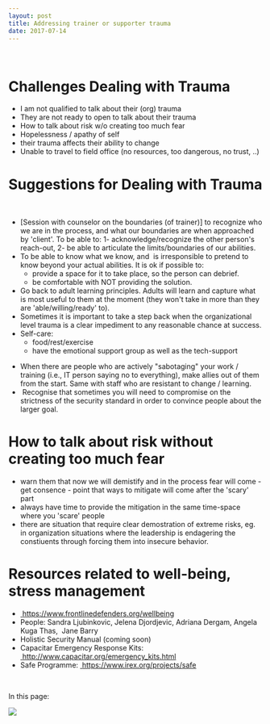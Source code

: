 ```yaml
---
layout: post
title: Addressing trainer or supporter trauma
date: 2017-07-14
---
```


<body class="mceContentBody aui-theme-default wiki-content fullsize">
<p> </p> <div class="contentLayout2">
<div class="columnLayout two-equal" data-layout="two-equal">
<div class="cell normal" data-type="normal">
<div class="innerCell">
<h1>Challenges Dealing with Trauma</h1><ul><li>I am not qualified to talk about their (org) trauma</li><li>They are not ready to open to talk about their trauma</li><li>How to talk about risk w/o creating too much fear</li><li>Hopelessness / apathy of self</li><li>their trauma affects their ability to change</li><li>Unable to travel to field office (no resources, too dangerous, no trust, ..)</li></ul><h1>Suggestions for Dealing with Trauma</h1><p>   </p><ul><li>[Session with counselor on the boundaries (of trainer)] to recognize who we are in the process, and what our boundaries are when approached by 'client'. To be able to: 1- acknowledge/recognize the other person's reach-out, 2- be able to articulate the limits/boundaries of our abilities. </li><li>To be able to know what we know, and  is irresponsible to pretend to know beyond your actual abilities. It is ok if possible to:<br class="atl-forced-newline"/><ul><li>provide a space for it to take place, so the person can debrief.</li><li>be comfortable with NOT providing the solution.</li></ul></li><li>Go back to adult learning principles. Adults will learn and capture what is most useful to them at the moment (they won't take in more than they are 'able/willing/ready' to). </li><li>Sometimes it is important to take a step back when the organizational level trauma is a clear impediment to any reasonable chance at success.</li><li>Self-care:<br class="atl-forced-newline"/><ul><li>food/rest/exercise</li><li>have the emotional support group as well as the tech-support</li></ul></li></ul><ul><li>When there are people who are actively "sabotaging" your work / training (i.e., IT person saying no to everything), make allies out of them from the start. Same with staff who are resistant to change / learning. </li><li> Recognise that sometimes you will need to compromise on the strictness of the security standard in order to convince people about the larger goal. </li></ul><h1>How to talk about risk without creating too much fear</h1><ul><li>warn them that now we will demistify and in the process fear will come - get consence - point that ways to mitigate will come after the 'scary' part</li><li>always have time to provide the mitigation in the same time-space where you 'scare' people</li><li>there are situation that require clear demostration of extreme risks, eg. in organization situations where the leadership is endagering the constiuents through forcing them into insecure behavior.</li></ul><h1>Resources related to well-being, stress management</h1><ul><li><a href="https://www.frontlinedefenders.org/wellbeing"><span style="color: rgb(0,0,238);"> </span></a><a class="external-link" href="https://www.frontlinedefenders.org/wellbeing+" rel="nofollow">https://www.frontlinedefenders.org/wellbeing</a> </li><li>People: Sandra Ljubinkovic, Jelena Djordjevic, Adriana Dergam, Angela Kuga Thas,  Jane Barry</li><li>Holistic Security Manual (coming soon) </li><li>Capacitar Emergency Response Kits: <a href="http://www.capacitar.org/emergency_kits.html"><span style="color: rgb(0,0,238);"> </span></a><a class="external-link" href="http://www.capacitar.org/emergency_kits.html+" rel="nofollow">http://www.capacitar.org/emergency_kits.html</a> </li><li>Safe Programme: <a href="https://www.irex.org/projects/safe"><span style="color: rgb(0,0,238);"> </span></a><a class="external-link" href="https://www.irex.org/projects/safe+" rel="nofollow">https://www.irex.org/projects/safe</a></li></ul><p> </p></div>
</div>
<div class="cell normal" data-type="normal">
<div class="innerCell">
<p>In this page:</p><p><img class="editor-inline-macro" data-macro-id="4f92c13b-2045-438d-a3c4-f580299385cc" data-macro-name="toc" data-macro-schema-version="1" src="/plugins/servlet/confluence/placeholder/macro?definition=e3RvY30&amp;locale=en_GB&amp;version=2"/></p></div>
</div>
</div>
</div>
<p> </p>
</body>